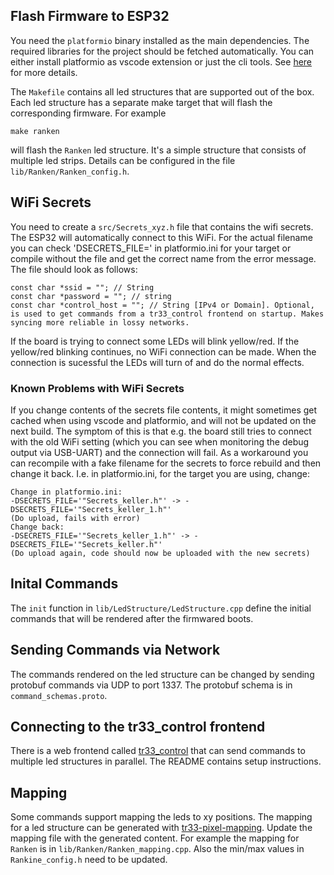 ## Flash Firmware to ESP32

You need the `platformio` binary installed as the main dependencies. The required libraries for the project should be fetched automatically. You can either install platformio as vscode extension or just the cli tools. See [here](https://platformio.org/install/cli) for more details.

The `Makefile` contains all led structures that are supported out of the box. Each led structure has a separate make target that will flash the corresponding firmware. For example 

```
make ranken
```

will flash the `Ranken` led structure. It's a simple structure that consists of multiple led strips. Details can be configured in the file `lib/Ranken/Ranken_config.h`.

## WiFi Secrets

You need to create a `src/Secrets_xyz.h` file that contains the wifi secrets. The ESP32 will automatically connect to this WiFi. For the actual filename you can check 'DSECRETS_FILE=' in platformio.ini for your target or compile without the file and get the correct name from the error message. The file should look as follows:

```
const char *ssid = ""; // String
const char *password = ""; // string
const char *control_host = ""; // String [IPv4 or Domain]. Optional, is used to get commands from a tr33_control frontend on startup. Makes syncing more reliable in lossy networks.
```
If the board is trying to connect some LEDs will blink yellow/red. If the yellow/red blinking continues, no WiFi connection can be made. When the connection is sucessful the LEDs will turn of and do the normal effects.
### Known Problems with WiFi Secrets
If you change contents of the secrets file contents, it might sometimes get cached when using vscode and platformio, and will not be updated on the next build. The symptom of this is that e.g. the board still tries to connect with the old WiFi setting (which you can see when monitoring the debug output via USB-UART) and the connection will fail. As a workaround you can recompile with a fake filename for the secrets to force rebuild and then change it back.
I.e. in platformio.ini, for the target you are using, change:
```
Change in platformio.ini:
-DSECRETS_FILE='"Secrets_keller.h"' -> -DSECRETS_FILE='"Secrets_keller_1.h"'
(Do upload, fails with error)
Change back:
-DSECRETS_FILE='"Secrets_keller_1.h"' -> -DSECRETS_FILE='"Secrets_keller.h"'
(Do upload again, code should now be uploaded with the new secrets)
```

## Inital Commands

The `init` function in `lib/LedStructure/LedStructure.cpp` define the initial commands that will be rendered after the firmwared boots. 

## Sending Commands via Network

The commands rendered on the led structure can be changed by sending protobuf commands via UDP to port 1337. The protobuf schema is in `command_schemas.proto`.

## Connecting to the tr33_control frontend

There is a web frontend called [tr33_control](https://github.com/xHain-hackspace/tr33_control) that can send commands to multiple led structures in parallel. The README contains setup instructions.

## Mapping

Some commands support mapping the leds to xy positions. The mapping for a led structure can be generated with [tr33-pixel-mapping](https://github.com/xHain-hackspace/tr33-pixel-mapping). Update the mapping file with the generated content. For example the mapping for `Ranken` is in `lib/Ranken/Ranken_mapping.cpp`. Also the min/max values in `Rankine_config.h` need to be updated.



